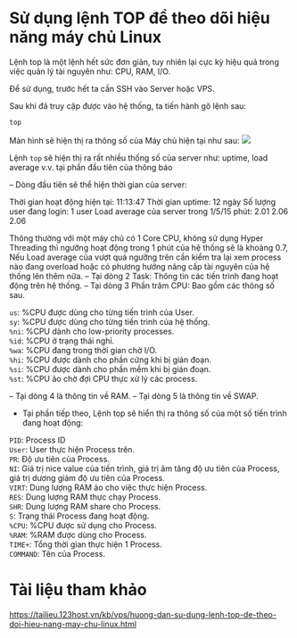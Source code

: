# Sử dụng lệnh TOP để theo dõi hiệu năng máy chủ Linux

Lệnh top là một lệnh hết sức đơn giản, tuy nhiên lại cực kỳ hiệu quả trong việc quản lý tài nguyên như: CPU, RAM, I/O.

Để sử dụng, trước hết ta cần SSH vào Server hoặc VPS.

Sau khi đã truy cập được vào hệ thống, ta tiến hành gõ lệnh sau:
```sh
top 
```
Màn hình sẽ hiện thị ra thông số của Máy chủ hiện tại như sau:
<img src=https://i.imgur.com/VFrOxte.png>

Lệnh `top` sẽ hiện thị ra rất nhiều thống số của server như: uptime, load average v.v. tại phần đầu tiên của thông báo

– Dòng đầu tiên sẽ thể hiện thời gian của server:

Thời gian hoạt động hiện tại: 11:13:47
Thời gian uptime: 12 ngày
Số lượng user đang login: 1 user
Load average của server trong 1/5/15 phút: 2.01 2.06 2.06

Thông thường với một máy chủ có 1 Core CPU, không sử dụng Hyper Threading thì ngưỡng hoạt động trong 1 phút của hệ thống sẽ là khoảng 0.7, Nếu Load average của vượt quá ngưỡng trên cần kiểm tra lại xem process nào đang overload hoặc có phương hướng nâng cấp tài nguyên của hệ thống lên thêm nữa.
– Tại dòng 2 Task: Thông tin các tiến trình đang hoạt động trên hệ thống.
– Tại dòng 3 Phần trăm CPU: Bao gồm các thông số sau.

`us`: %CPU được dùng cho từng tiến trình của User.</br>
`sy`: %CPU được dùng cho từng tiến trình của hệ thống.</br>
`%ni`: %CPU dành cho low-priority processes.</br>
`%id`: %CPU ở trạng thái nghỉ.</br>
`%wa`: %CPU đang trong thời gian chờ I/O.</br>
`%hi`: %CPU được dành cho phần cứng khi bị gián đoạn.</br>
`%si`: %CPU được dành cho phần mềm khi bị gián đoạn.</br>
`%st`: %CPU ảo chờ đợi CPU thực xử lý các process.</br>

– Tại dòng 4 là thông tin về RAM.
– Tại dòng 5 là thông tin về SWAP.

* Tại phần tiếp theo, Lệnh top sẽ hiển thị ra thông số của một số tiến trình đang hoạt động:

`PID`: Process ID</br>
`User`: User thực hiện Process trên.</br>
`PR`: Độ ưu tiên của Process.</br>
`NI`: Giá trị nice value của tiến trình, giá trị âm tăng độ ưu tiên của Process, giá trị dương giảm độ ưu tiên của Process.</br>
`VIRT`: Dung lượng RAM ảo cho việc thực hiện Process.</br>
`RES`: Dung lượng RAM thực chạy Process.</br>
`SHR`: Dung lượng RAM share cho Process.</br>
`S`: Trạng thái Process đang hoạt động.</br>
`%CPU`: %CPU được sử dụng cho Process.</br>
`%RAM`: %RAM được dùng cho Process.</br>
`TIME+`: Tổng thời gian thực hiện 1 Process.</br>
`COMMAND`: Tên của Process.</br>

# Tài liệu tham khảo
https://tailieu.123host.vn/kb/vps/huong-dan-su-dung-lenh-top-de-theo-doi-hieu-nang-may-chu-linux.html
